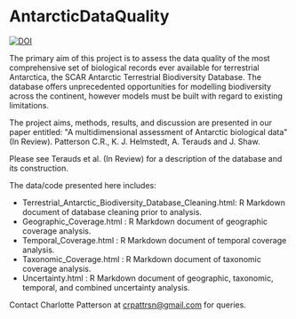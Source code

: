 # AntarcticDataQuality

<a href="https://zenodo.org/badge/latestdoi/641286171"><img src="https://zenodo.org/badge/641286171.svg" alt="DOI"></a>

The primary aim of this project is to assess the data quality of the most comprehensive set of biological records ever available for terrestrial Antarctica, the SCAR Antarctic Terrestrial Biodiversity Database. The database offers unprecedented opportunities for modelling biodiversity across the continent, however models must be built with regard to existing limitations.

The project aims, methods, results, and discussion are presented in our paper entitled: "A multidimensional assessment of Antarctic biological data" (In Review). Patterson C.R., K. J. Helmstedt, A. Terauds and J. Shaw.

Please see Terauds et al. (In Review) for a description of the database and its construction.

The data/code presented here includes:
- Terrestrial_Antarctic_Biodiversity_Database_Cleaning.html: R Markdown document of database cleaning prior to analysis.
- Geographic_Coverage.html : R Markdown document of geographic coverage analysis.
- Temporal_Coverage.html : R Markdown document of temporal coverage analysis.
- Taxonomic_Coverage.html : R Markdown document of taxonomic coverage analysis.
- Uncertainty.html : R Markdown document of geographic, taxonomic, temporal, and combined uncertainty analysis.

Contact Charlotte Patterson at crpattrsn@gmail.com for queries.
